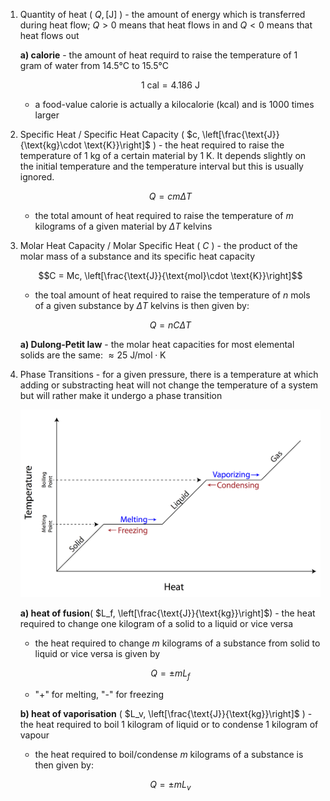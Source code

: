 1. Quantity of heat ( $Q, [\text{J}]$ ) - the amount of energy which is transferred during heat flow; $Q \gt 0$ means that heat flows in and $Q \lt 0$ means that heat flows out
	
	**a) calorie** - the amount of heat requird to raise the temperature of 1 gram of water from 14.5°C to 15.5°C
	
	$$1 \text{ cal} = 4.186 \text{ J}$$
	
	- a food-value calorie is actually a kilocalorie (kcal) and is 1000 times larger

2. Specific Heat / Specific Heat Capacity ( $c, \left[\frac{\text{J}}{\text{kg}\cdot \text{K}}\right]$ ) - the heat required to raise the temperature of 1 kg of a certain material by 1 K. It depends slightly on the initial temperature and the temperature interval but this is usually ignored.
	
	$$Q = cm\Delta T$$
	
	- the total amount of heat required to raise the temperature of $m$ kilograms of a given material by $\Delta T$ kelvins

3. Molar Heat Capacity / Molar Specific Heat ( $C$ ) - the product of the molar mass of a substance and its specific heat capacity
	
	$$C = Mc, \left[\frac{\text{J}}{\text{mol}\cdot \text{K}}\right]$$
	
	- the toal amount of heat required to raise the temperature of $n$ mols of a given substance by $\Delta T$ kelvins is then given by:
	
	$$Q = nC\Delta T$$
	
	**a) Dulong-Petit law** - the molar heat capacities for most elemental solids are the same: $\approx 25 \text{ J/mol} \cdot \text{K}$

4. Phase Transitions - for a given pressure, there is a temperature at which adding or substracting heat will not change the temperature of a system but will rather make it undergo a phase transition
	
	![Phase Changes](Resources/Phase%20Changes.png)
	
	**a) heat of fusion**( $L_f, \left[\frac{\text{J}}{\text{kg}}\right]$) - the heat required to change one kilogram of a solid to a liquid or vice versa
	- the heat required to change $m$ kilograms of a substance from solid to liquid or vice versa is given by
	
	$$Q = \pm mL_f$$
	
	- "+" for melting, "-" for freezing
	
	**b) heat of vaporisation** ( $L_v, \left[\frac{\text{J}}{\text{kg}}\right]$ ) - the heat required to boil 1 kilogram of liquid or to condense 1 kilogram of vapour
	- the heat required to boil/condense $m$ kilograms of a substance is then given by:
	
	$$Q = \pm mL_v$$
	
